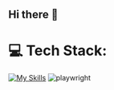 ## Hi there 👋

<!--
**JirattichaiWantapho/JirattichaiWantapho** is a ✨ _special_ ✨ repository because its `README.md` (this file) appears on your GitHub profile.

Here are some ideas to get you started:

- 🔭 I’m currently working on ...
- 🌱 I’m currently learning ...
- 👯 I’m looking to collaborate on ...
- 🤔 I’m looking for help with ...
- 💬 Ask me about ...
- 📫 How to reach me: ...
- 😄 Pronouns: ...
- ⚡ Fun fact: ...
-->

# 💻 Tech Stack:
[![My Skills](https://skillicons.dev/icons?i=js,html,css,react,jest,cypress,playwright)](https://skillicons.dev)
![playwright]([https://img.shields.io/badge/c-%2300599C.svg?style=for-the-badge&logo=c&logoColor=white](https://user-images.githubusercontent.com/90125292/234155932-6b387fce-6fe3-489a-a7d2-6b687523b229.svg))

